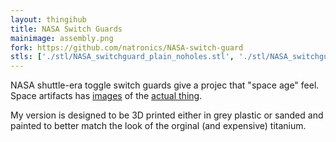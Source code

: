 ```yaml
---
layout: thingihub
title: NASA Switch Guards
mainimage: assembly.png
fork: https://github.com/natronics/NASA-switch-guard
stls: ['./stl/NASA_switchguard_plain_noholes.stl', './stl/NASA_switchguard_smooth_withholes.stl', './stl/NASA_switchtip_plain.stl', './stl/NASA_switchguard_plain_withholes.stl', './stl/NASA_switchguard_smooth_regpin.stl']
---
```


NASA shuttle-era toggle switch guards give a projec that "space age" feel. Space
artifacts has
[images](http://www.space1.com/Artifacts/Space_Shuttle_Artifacts/Controls___Displays/Shuttle_Switches/shuttle_switches.html)
of the
[actual thing](http://www.space1.com/Artifacts/Artifacts_FOR_SALE/FS__Switch_Guard/fs__switch_guard.html).
 
My version is designed to be 3D printed either in grey plastic or sanded and
painted to better match the look of the orginal (and expensive) titanium.
 
